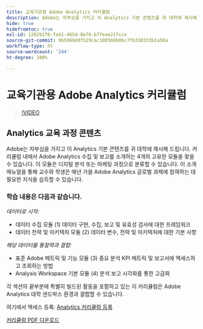 ```yaml
---
title: 교육기관용 Adobe Analytics 커리큘럼
description: Adobe는 자부심을 가지고 이 Analytics 기본 콘텐츠를 귀 대학에 제시해 드립니다. 커리큘럼 내에서 Adobe Analytics 수집 및 보고를 소개하는 4개의 고유한 모듈을 찾을 수 있습니다. 이 모듈은 디지털 분석 또는 마케팅 과정으로 분류할 수 있습니다. 이 소개 매뉴얼을 통해 교수와 학생은 매년 가을 Adobe Analytics 글로벌 과제에 참여하는 데 필요한 지식을 습득할 수 있습니다.
hide: true
hidefromtoc: true
exl-id: 1202b1f6-fa41-465d-8e76-b7feae217cce
source-git-commit: 9b5969ddfb29cac1085b6b0bc7fb330333b1a58a
workflow-type: ht
source-wordcount: '244'
ht-degree: 100%

---
```


# 교육기관용 Adobe Analytics 커리큘럼

>[!VIDEO](https://video.tv.adobe.com/v/334350/?quality=12&learn=on)

## Analytics 교육 과정 콘텐츠

Adobe는 자부심을 가지고 이 Analytics 기본 콘텐츠를 귀 대학에 제시해 드립니다. 커리큘럼 내에서 Adobe Analytics 수집 및 보고를 소개하는 4개의 고유한 모듈을 찾을 수 있습니다. 이 모듈은 디지털 분석 또는 마케팅 과정으로 분류할 수 있습니다. 이 소개 매뉴얼을 통해 교수와 학생은 매년 가을 Adobe Analytics 글로벌 과제에 참여하는 데 필요한 지식을 습득할 수 있습니다.

### 학습 내용은 다음과 같습니다.

*데이터로 시작:*

* 데이터 수집 모듈 (1) 데이터 구현, 수집, 보고 및 유효성 검사에 대한 프레임워크
* 데이터 전략 및 아키텍처 모듈 (2) 데이터 변수, 전략 및 아키텍처에 대한 기본 사항

*해당 데이터를 통찰력과 결합:*

* 표준 Adobe 메트릭 및 기능 모듈 (3) 중요 분석 KPI 메트릭 및 보고서에 액세스하고 조회하는 방법
* Analysis Workspace 기본 모듈 (4) 분석 보고 시각화를 통한 고급화

각 섹션의 끝부분에 특별히 빌드된 활동을 포함하고 있는 이 커리큘럼은 Adobe Analytics 대학 샌드박스 환경과 결합할 수 있습니다.

여기에서 액세스 등록: [Analytics 커리큘럼 등록](https://experienceleague.adobe.com/landing/analytics-university/)

[커리큘럼 PDF 다운로드](assets/Adobe-Analytics-Curriculum_2021.pdf)
